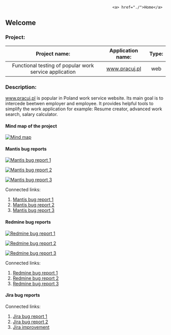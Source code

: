                                                    <a> href="./">Home</a>

## Welcome



### Project:

|                 Project name:                          |  Application name: | Type: |
|                     :--:                               |        :--:        |  :--: |
| Functional testing of popular work service application |   www.pracuj.pl    |  web  |


### Description:

  www.pracuj.pl is popular in Poland work service website. Its main goal is to intercede beetwen employer and employee. It provides helpful tools to simplify the work application for example: Resume creator, advanced work search, salary calculator.

#### Mind map of the project

[![Mind map](https://eriziel.github.io/portfolio/Images/Mind_map.png)](https://eriziel.github.io/Portfolio/Images/Mind_map.png)


#### Mantis bug reports

[![Mantis bug report 1](https://eriziel.github.io/portfolio/Images/Mantis_bug_report_1.png)](https://eriziel.github.io/Portfolio/Images/Mantis_bug_report_1.png)

[![Mantis bug report 2](https://eriziel.github.io/portfolio/Images/Mantis_bug_report_2.png)](https://eriziel.github.io/Portfolio/Images/Mantis_bug_report_2.png)

[![Mantis bug report 3](https://eriziel.github.io/portfolio/Images/Mantis_improvement.png)](https://eriziel.github.io/Portfolio/Images/Mantis_improvement.png)

Connected links: 
1. [Mantis bug report 1](http://software-testing.ru/bts/view.php?id=10057)
2. [Mantis bug report 2](https://software-testing.ru/bts/view.php?id=10112)
3. [Mantis bug report 3](https://software-testing.ru/bts/view.php?id=10065)

#### Redmine bug reports

[![Redmine bug report 1](https://eriziel.github.io/portfolio/Images/Redmine_bug_report_1.png)](https://eriziel.github.io/Portfolio/Images/Redmine_bug_report_1.png)

[![Redmine bug report 2](https://eriziel.github.io/portfolio/Images/Redmine_bug_report_2.png)](https://eriziel.github.io/Portfolio/Images/Redmine_bug_report_2.png)

[![Redmine bug report 3](https://eriziel.github.io/portfolio/Images/Redmine_bug_report_3.png)](https://eriziel.github.io/Portfolio/Images/Redmine_bug_report_3.png)

Connected links: 
1. [Redmine bug report 1](http://redmine.qa-courses.com/issues/286)
2. [Redmine bug report 2](http://redmine.qa-courses.com/issues/284)
3. [Redmine bug report 3](http://redmine.qa-courses.com/issues/285)

#### Jira bug reports

Connected links: 
1. [Jira bug report 1](https://marcinb.atlassian.net/browse/PP-3?atlOrigin=eyJpIjoiNmUzNDI4ZWFlMWVhNGQ2OTllNmY5OTQ3YTQwYjJiYWEiLCJwIjoiaiJ9)
2. [Jira bug report 2](https://marcinb.atlassian.net/browse/PP-1?atlOrigin=eyJpIjoiYTFlZTZiZmRlYWY3NDI4Y2I1NTljOTk0N2RjOTkxZWQiLCJwIjoiaiJ9)
3. [Jira improvement](
https://marcinb.atlassian.net/browse/PP-2?atlOrigin=eyJpIjoiMWI5Mzc4ZTkxOWNiNDFkZmJkMDEwMTAzOTNjYWU4MmIiLCJwIjoiaiJ9)


